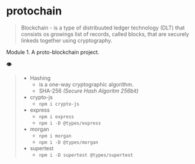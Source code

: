 # protochain

> Blockchain - is a type of distribuuted ledger technology (DLT) that consists os growings list of records, called blocks, that are securely linkeds together using cryptography.

Module 1. A proto-blockchain project.

**👁**
>
> - Hashing
>   - is a one-way cryptographic algorithm.
>   - SHA-256 *(Secure Hash Algoritm 256bit)*
> - crypto-js
>   - ```npm i crypto-js```
> - express
>   - ```npm i express```
>   - ```npm i -D @types/express```
> - morgan
>   - ```npm i morgan```
>   - ```npm i -D @types/morgan```
> - supertest
>   - ```npm i -D supertest @types/supertest```
>
